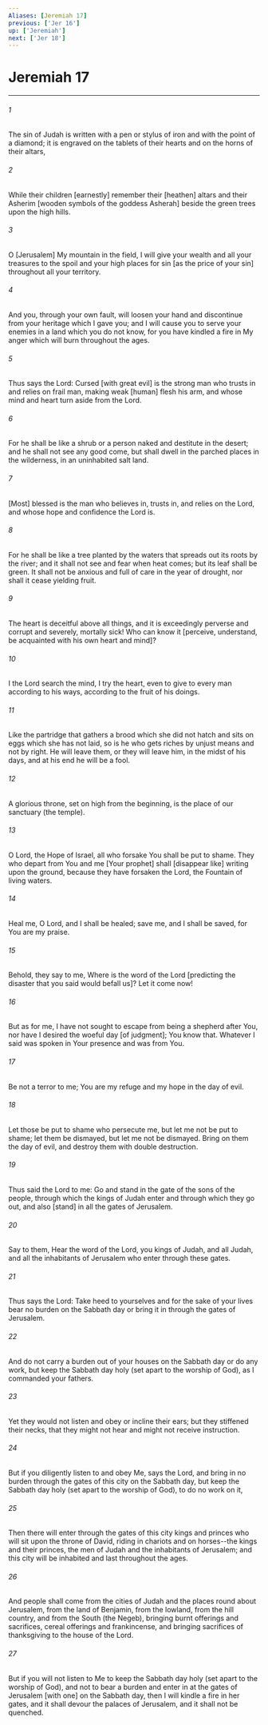 ```yaml
---
Aliases: [Jeremiah 17]
previous: ['Jer 16']
up: ['Jeremiah']
next: ['Jer 18']
---
```

# Jeremiah 17

***














###### 1 






The sin of Judah is written with a pen or stylus of iron and with the point of a diamond; it is engraved on the tablets of their hearts and on the horns of their altars, 













###### 2 






While their children [earnestly] remember their [heathen] altars and their Asherim [wooden symbols of the goddess Asherah] beside the green trees upon the high hills. 













###### 3 






O [Jerusalem] My mountain in the field, I will give your wealth and all your treasures to the spoil and your high places for sin [as the price of your sin] throughout all your territory. 













###### 4 






And you, through your own fault, will loosen your hand and discontinue from your heritage which I gave you; and I will cause you to serve your enemies in a land which you do not know, for you have kindled a fire in My anger which will burn throughout the ages. 













###### 5 






Thus says the Lord: Cursed [with great evil] is the strong man who trusts in and relies on frail man, making weak [human] flesh his arm, and whose mind and heart turn aside from the Lord. 













###### 6 






For he shall be like a shrub or a person naked and destitute in the desert; and he shall not see any good come, but shall dwell in the parched places in the wilderness, in an uninhabited salt land. 













###### 7 






[Most] blessed is the man who believes in, trusts in, and relies on the Lord, and whose hope and confidence the Lord is. 













###### 8 






For he shall be like a tree planted by the waters that spreads out its roots by the river; and it shall not see and fear when heat comes; but its leaf shall be green. It shall not be anxious and full of care in the year of drought, nor shall it cease yielding fruit. 













###### 9 






The heart is deceitful above all things, and it is exceedingly perverse and corrupt and severely, mortally sick! Who can know it [perceive, understand, be acquainted with his own heart and mind]? 













###### 10 






I the Lord search the mind, I try the heart, even to give to every man according to his ways, according to the fruit of his doings. 













###### 11 






Like the partridge that gathers a brood which she did not hatch and sits on eggs which she has not laid, so is he who gets riches by unjust means and not by right. He will leave them, or they will leave him, in the midst of his days, and at his end he will be a fool. 













###### 12 






A glorious throne, set on high from the beginning, is the place of our sanctuary (the temple). 













###### 13 






O Lord, the Hope of Israel, all who forsake You shall be put to shame. They who depart from You and me [Your prophet] shall [disappear like] writing upon the ground, because they have forsaken the Lord, the Fountain of living waters. 













###### 14 






Heal me, O Lord, and I shall be healed; save me, and I shall be saved, for You are my praise. 













###### 15 






Behold, they say to me, Where is the word of the Lord [predicting the disaster that you said would befall us]? Let it come now! 













###### 16 






But as for me, I have not sought to escape from being a shepherd after You, nor have I desired the woeful day [of judgment]; You know that. Whatever I said was spoken in Your presence and was from You. 













###### 17 






Be not a terror to me; You are my refuge and my hope in the day of evil. 













###### 18 






Let those be put to shame who persecute me, but let me not be put to shame; let them be dismayed, but let me not be dismayed. Bring on them the day of evil, and destroy them with double destruction. 













###### 19 






Thus said the Lord to me: Go and stand in the gate of the sons of the people, through which the kings of Judah enter and through which they go out, and also [stand] in all the gates of Jerusalem. 













###### 20 






Say to them, Hear the word of the Lord, you kings of Judah, and all Judah, and all the inhabitants of Jerusalem who enter through these gates. 













###### 21 






Thus says the Lord: Take heed to yourselves and for the sake of your lives bear no burden on the Sabbath day or bring it in through the gates of Jerusalem. 













###### 22 






And do not carry a burden out of your houses on the Sabbath day or do any work, but keep the Sabbath day holy (set apart to the worship of God), as I commanded your fathers. 













###### 23 






Yet they would not listen and obey or incline their ears; but they stiffened their necks, that they might not hear and might not receive instruction. 













###### 24 






But if you diligently listen to and obey Me, says the Lord, and bring in no burden through the gates of this city on the Sabbath day, but keep the Sabbath day holy (set apart to the worship of God), to do no work on it, 













###### 25 






Then there will enter through the gates of this city kings and princes who will sit upon the throne of David, riding in chariots and on horses--the kings and their princes, the men of Judah and the inhabitants of Jerusalem; and this city will be inhabited and last throughout the ages. 













###### 26 






And people shall come from the cities of Judah and the places round about Jerusalem, from the land of Benjamin, from the lowland, from the hill country, and from the South (the Negeb), bringing burnt offerings and sacrifices, cereal offerings and frankincense, and bringing sacrifices of thanksgiving to the house of the Lord. 













###### 27 






But if you will not listen to Me to keep the Sabbath day holy (set apart to the worship of God), and not to bear a burden and enter in at the gates of Jerusalem [with one] on the Sabbath day, then I will kindle a fire in her gates, and it shall devour the palaces of Jerusalem, and it shall not be quenched.
